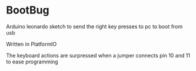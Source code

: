 # BootBug
Arduino leonardo sketch to send the right key presses to pc to boot from usb

Written in PlatformIO

The keyboard actions are surpressed when a jumper connects pin 10 and 11 to ease programming

